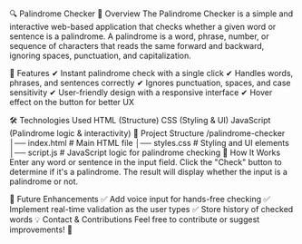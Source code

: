 🔍 Palindrome Checker
📌 Overview
The Palindrome Checker is a simple and interactive web-based application that checks whether a given word or sentence is a palindrome. A palindrome is a word, phrase, number, or sequence of characters that reads the same forward and backward, ignoring spaces, punctuation, and capitalization.

🚀 Features
✔ Instant palindrome check with a single click
✔ Handles words, phrases, and sentences correctly
✔ Ignores punctuation, spaces, and case sensitivity
✔ User-friendly design with a responsive interface
✔ Hover effect on the button for better UX

🛠️ Technologies Used
HTML (Structure)
CSS (Styling & UI)
JavaScript (Palindrome logic & interactivity)
📂 Project Structure
/palindrome-checker
│── index.html        # Main HTML file
│── styles.css        # Styling and UI elements
│── script.js         # JavaScript logic for palindrome checking
🎯 How It Works
Enter any word or sentence in the input field.
Click the "Check" button to determine if it's a palindrome.
The result will display whether the input is a palindrome or not.

🎨 Future Enhancements
✅ Add voice input for hands-free checking
✅ Implement real-time validation as the user types
✅ Store history of checked words
💡 Contact & Contributions
Feel free to contribute or suggest improvements! 🚀
